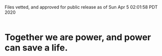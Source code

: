 Files vetted, and approved for public release as of Sun Apr  5 02:01:58 PDT 2020<br><br><h1>Together we are power, and power can save a life.</h1>
